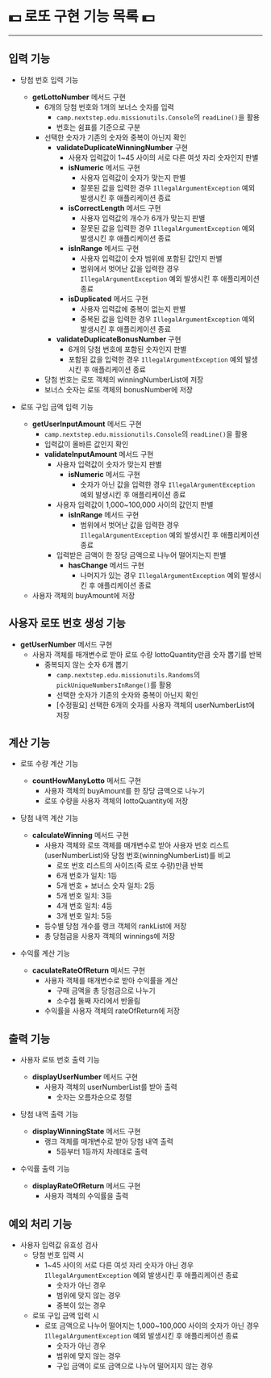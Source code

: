 # 💵 로또 구현 기능 목록 💵
***

## 입력 기능
- 당첨 번호 입력 기능
  - **getLottoNumber** 메서드 구현
    - 6개의 당첨 번호와 1개의 보너스 숫자를 입력
      - `camp.nextstep.edu.missionutils.Console`의 `readLine()`을 활용
      - 번호는 쉼표를 기준으로 구분
    - 선택한 숫자가 기존의 숫자와 중복이 아닌지 확인
      - **validateDuplicateWinningNumber** 구현
        - 사용자 입력값이 1~45 사이의 서로 다른 여섯 자리 숫자인지 판별
        - **isNumeric** 메서드 구현
          - 사용자 입력값이 숫자가 맞는지 판별
          - 잘못된 값을 입력한 경우 `IllegalArgumentException` 예외 발생시킨 후 애플리케이션 종료
        - **isCorrectLength** 메서드 구현
          - 사용자 입력값의 개수가 6개가 맞는지 판별
          - 잘못된 값을 입력한 경우 `IllegalArgumentException` 예외 발생시킨 후 애플리케이션 종료
        - **isInRange** 메서드 구현
          - 사용자 입력값이 숫자 범위에 포함된 값인지 판별
          - 범위에서 벗어난 값을 입력한 경우 `IllegalArgumentException` 예외 발생시킨 후 애플리케이션 종료
        - **isDuplicated** 메서드 구현
          - 사용자 입력값에 중복이 없는지 판별
          - 중복된 값을 입력한 경우 `IllegalArgumentException` 예외 발생시킨 후 애플리케이션 종료
      - **validateDuplicateBonusNumber** 구현
        - 6개의 당첨 번호에 포함된 숫자인지 판별
        - 포함된 값을 입력한 경우 `IllegalArgumentException` 예외 발생시킨 후 애플리케이션 종료
    - 당첨 번호는 로또 객체의 winningNumberList에 저장
    - 보너스 숫자는 로또 객체의 bonusNumber에 저장

- 로또 구입 금액 입력 기능
  - **getUserInputAmount** 메서드 구현
    - `camp.nextstep.edu.missionutils.Console`의 `readLine()`을 활용
    - 입력값이 올바른 값인지 확인
    - **validateInputAmount** 메서드 구현
      - 사용자 입력값이 숫자가 맞는지 판별
        - **isNumeric** 메서드 구현
          - 숫자가 아닌 값을 입력한 경우 `IllegalArgumentException` 예외 발생시킨 후 애플리케이션 종료
      - 사용자 입력값이 1,000~100,000 사이의 값인지 판별
        - **isInRange** 메서드 구현
          - 범위에서 벗어난 값을 입력한 경우 `IllegalArgumentException` 예외 발생시킨 후 애플리케이션 종료
      - 입력받은 금액이 한 장당 금액으로 나누어 떨어지는지 판별
        - **hasChange** 메서드 구현
          - 나머지가 있는 경우 `IllegalArgumentException` 예외 발생시킨 후 애플리케이션 종료
  - 사용자 객체의 buyAmount에 저장

## 사용자 로또 번호 생성 기능
- **getUserNumber** 메서드 구현
  - 사용자 객체를 매개변수로 받아 로또 수량 lottoQuantity만큼 숫자 뽑기를 반복 
    - 중복되지 않는 숫자 6개 뽑기
      - `camp.nextstep.edu.missionutils.Randoms`의 `pickUniqueNumbersInRange()`를 활용
      - 선택한 숫자가 기존의 숫자와 중복이 아닌지 확인
      - [수정필요] 선택한 6개의 숫자를 사용자 객체의 userNumberList에 저장

## 계산 기능
- 로또 수량 계산 기능
  - **countHowManyLotto** 메서드 구현
    - 사용자 객체의 buyAmount를 한 장당 금액으로 나누기
    - 로또 수량을 사용자 객체의 lottoQuantity에 저장

- 당첨 내역 계산 기능
  - **calculateWinning** 메서드 구현
    - 사용자 객체와 로또 객체를 매개변수로 받아 사용자 번호 리스트(userNumberList)와 당첨 번호(winningNumberList)를 비교
      - 로또 번호 리스트의 사이즈(즉 로또 수량)만큼 반복
      - 6개 번호가 일치: 1등
      - 5개 번호 + 보너스 숫자 일치: 2등
      - 5개 번호 일치: 3등
      - 4개 번호 일치: 4등
      - 3개 번호 일치: 5등
    - 등수별 당첨 개수를 랭크 객체의 rankList에 저장
    - 총 당첨금을 사용자 객체의 winnings에 저장

- 수익률 계산 기능
  - **caculateRateOfReturn** 메서드 구현
    - 사용자 객체를 매개변수로 받아 수익률을 계산
      - 구매 금액을 총 당첨금으로 나누기
      - 소수점 둘째 자리에서 반올림
    - 수익률을 사용자 객체의 rateOfReturn에 저장

## 출력 기능
- 사용자 로또 번호 출력 기능
  - **displayUserNumber** 메서드 구현
    - 사용자 객체의 userNumberList를 받아 출력
      - 숫자는 오름차순으로 정렬

- 당첨 내역 출력 기능
  - **displayWinningState** 메서드 구현
    - 랭크 객체를 매개변수로 받아 당첨 내역 출력
      - 5등부터 1등까지 차례대로 출력 

- 수익률 출력 기능
  - **displayRateOfReturn** 메서드 구현
    - 사용자 객체의 수익률을 출력

## 예외 처리 기능
- 사용자 입력값 유효성 검사
  - 당첨 번호 입력 시
    - 1~45 사이의 서로 다른 여섯 자리 숫자가 아닌 경우 `IllegalArgumentException` 예외 발생시킨 후 애플리케이션 종료
      - 숫자가 아닌 경우
      - 범위에 맞지 않는 경우
      - 중복이 있는 경우
  - 로또 구입 금액 입력 시
    - 로또 금액으로 나누어 떨어지는 1,000~100,000 사이의 숫자가 아닌 경우 `IllegalArgumentException` 예외 발생시킨 후 애플리케이션 종료
      - 숫자가 아닌 경우
      - 범위에 맞지 않는 경우
      - 구입 금액이 로또 금액으로 나누어 떨어지지 않는 경우